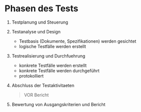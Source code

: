 Phasen des Tests
================
	
1. Testplanung und Steuerung

2. Testanalyse und Design
	- Testbasis (Dokumente, Spezifikationen) werden gesichtet
	- logische Testfälle werden erstellt

3. Testrealisierung und Durchfuehrung
	- konkrete Testfälle werden erstellt
	- konkrete Testfälle werden durchgeführt
	- protokolliert

4. Abschluss der Testaktivitaeten
	> VOR Bericht

5. Bewertung von Ausgangskriterien und Bericht 


